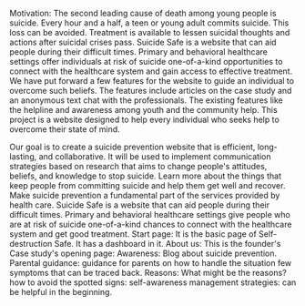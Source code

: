 Motivation:
The second leading cause of death among young people is suicide. Every hour and a half, a teen or young adult commits suicide. This loss can be avoided.
Treatment is available to lessen suicidal thoughts and actions after suicidal crises pass. Suicide Safe is a website that can aid people during their difficult times. Primary and behavioral healthcare settings offer individuals at risk of suicide one-of-a-kind opportunities to connect with the healthcare system and gain access to effective treatment.
We have put forward a few features for the website to guide an individual to overcome such beliefs. 
The features include articles on the case study and an anonymous text chat with the professionals. The existing
features like the helpline and awareness among youth and the community help.
This project is a website designed to help every individual who seeks help to overcome their state of mind.

Our goal is to create a suicide prevention website that is efficient, long-lasting, and collaborative. 
It will be used to implement communication strategies based on research that aims to change people's attitudes, beliefs, and knowledge to stop suicide. 
Learn more about the things that keep people from committing suicide and help them get well and recover.
Make suicide prevention a fundamental part of the services provided by health care.
Suicide Safe is a website that can aid people during their difficult times. 
Primary and behavioral healthcare settings give people who are at risk of suicide one-of-a-kind chances to connect with the healthcare system and get good treatment.
Start page: It is the basic page of Self-destruction Safe. It has a dashboard in it.
About us: This is the founder's Case study's opening page:
Awareness: Blog about suicide prevention.
Parental guidance: guidance for parents on how to handle the situation few symptoms that can be traced back.
Reasons: What might be the reasons?
how to avoid the spotted signs:
self-awareness management strategies: can be helpful in the beginning.
